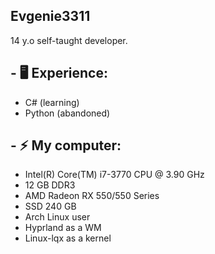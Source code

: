 ## Evgenie3311
14 y.o self-taught developer.


## - 🖥️ Experience:
- C# (learning)
- Python (abandoned)

## - ⚡ My computer:
- Intel(R) Core(TM) i7-3770 CPU @ 3.90 GHz
- 12 GB DDR3
- AMD Radeon RX 550/550 Series
- SSD 240 GB
- Arch Linux user
- Hyprland as a WM
- Linux-lqx as a kernel
